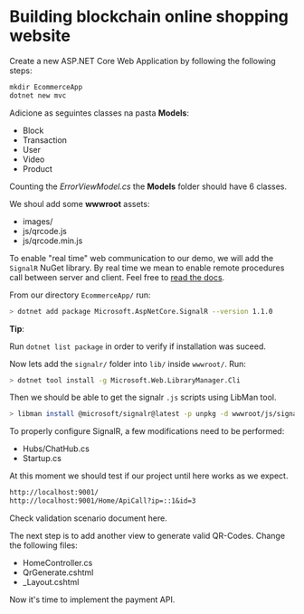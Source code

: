 # Building blockchain online shopping website

Create a new ASP.NET Core Web Application by following the following steps:

```txt
mkdir EcommerceApp
dotnet new mvc
```

Adicione as seguintes classes na pasta __Models__:

- Block
- Transaction
- User
- Video
- Product

Counting the *ErrorViewModel.cs* the __Models__ folder should have 6 classes.

We shoul add some __wwwroot__ assets:

- images/
- js/qrcode.js
- js/qrcode.min.js

To enable "real time" web communication to our demo, we will add the `SignalR` NuGet library. By real time we mean to enable remote procedures call between server and client. Feel free to [read the docs](https://docs.microsoft.com/pt-br/aspnet/core/signalr/introduction?view=aspnetcore-3.1).

From our directory `EcommerceApp/` run:

```bash
> dotnet add package Microsoft.AspNetCore.SignalR --version 1.1.0
```

__Tip__:

Run `dotnet list package` in order to verify if installation was suceed.

Now lets add the `signalr/` folder into `lib/` inside `wwwroot/`. Run:

```bash
> dotnet tool install -g Microsoft.Web.LibraryManager.Cli
```

Then we should be able to get the signalr `.js` scripts using LibMan tool.

```bash
> libman install @microsoft/signalr@latest -p unpkg -d wwwroot/js/signalr --files dist/browser/signalr.js --files dist/browser/signalr.min.js
```

To properly configure SignalR, a few modifications need to be performed:

- Hubs/ChatHub.cs
- Startup.cs

At this moment we should test if our project until here works as we expect.

```txt
http://localhost:9001/
http://localhost:9001/Home/ApiCall?ip=::1&id=3
```

Check validation scenario document here.

The next step is to add another view to generate valid QR-Codes. Change the following files:

- HomeController.cs
- QrGenerate.cshtml
- _Layout.cshtml

Now it's time to implement the payment API.

